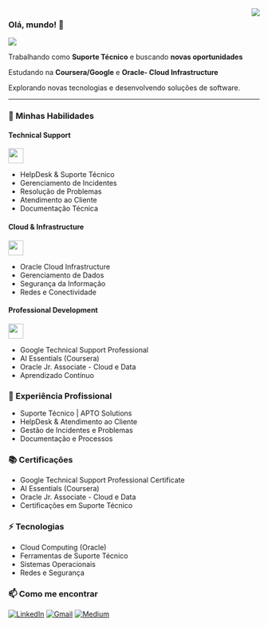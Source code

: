 
<img align='right' src="https://github-readme-stats.vercel.app/api?username=Guedesou&show_icons=true&title_color=783c00&text_color=af552e&icon_color=783c00&bg_color=f8efd4&cache_seconds=2300">

### Olá, mundo! 👋

<img src="https://img.shields.io/static/v1?label=Overview&message=Guedes&color=f8efd4&style=for-the-badge&logo=GitHub">

<p>

Trabalhando como **Suporte Técnico** e buscando **novas oportunidades**<br/>

Estudando na **Coursera/Google** e **Oracle- Cloud Infrastructure**<br/>

Explorando novas tecnologias e desenvolvendo soluções de software.


</p>
<hr>

### 🚀 Minhas Habilidades

#### Technical Support
<p align="left">
<img src="https://media.giphy.com/media/WUlplcMpOCEmTGBtBW/giphy.gif" width="30">
  
- HelpDesk & Suporte Técnico
- Gerenciamento de Incidentes
- Resolução de Problemas
- Atendimento ao Cliente
- Documentação Técnica
</p>

#### Cloud & Infrastructure
<p align="left">
<img src="https://media.giphy.com/media/du3J3cXyzhj75IOgvA/giphy.gif" width="30">
  
- Oracle Cloud Infrastructure
- Gerenciamento de Dados
- Segurança da Informação
- Redes e Conectividade
</p>

#### Professional Development
<p align="left">
<img src="https://media.giphy.com/media/LnQjpWaON8nhr21vNW/giphy.gif" width="30">
  
- Google Technical Support Professional
- AI Essentials (Coursera)
- Oracle Jr. Associate - Cloud e Data
- Aprendizado Contínuo
</p>

### 💼 Experiência Profissional

- Suporte Técnico | APTO Solutions
- HelpDesk & Atendimento ao Cliente
- Gestão de Incidentes e Problemas
- Documentação e Processos

### 📚 Certificações

- Google Technical Support Professional Certificate
- AI Essentials (Coursera)
- Oracle Jr. Associate - Cloud e Data
- Certificações em Suporte Técnico

### ⚡ Tecnologias

- Cloud Computing (Oracle)
- Ferramentas de Suporte Técnico
- Sistemas Operacionais
- Redes e Segurança

### 📫 Como me encontrar

[![LinkedIn](https://img.shields.io/badge/-LINKEDIN-0077B5?style=for-the-badge&logo=linkedin&logoColor=white)](https://www.linkedin.com/in/guedesbr/)
[![Gmail](https://img.shields.io/badge/-GMAIL-D14836?style=for-the-badge&logo=gmail&logoColor=white)](mailto:sradtsor@gmail.com)
[![Medium](https://img.shields.io/badge/-MEDIUM-000000?style=for-the-badge&logo=medium&logoColor=white)](https://medium.com/@guedesou)

